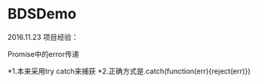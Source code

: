 # BDSDemo
2016.11.23
项目经验：

Promise中的error传递

*1.本来采用try catch来捕获
*2.正确方式是.catch(function(err){reject(err)})
